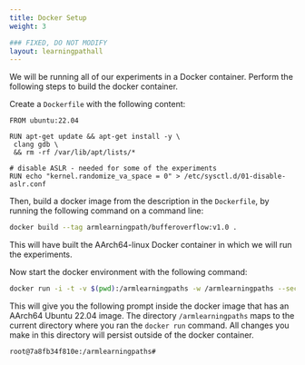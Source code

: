 ```yaml
---
title: Docker Setup
weight: 3

### FIXED, DO NOT MODIFY
layout: learningpathall
---
```


We will be running all of our experiments in a Docker container.
Perform the following steps to build the docker container.

Create a `Dockerfile` with the following content:

```
FROM ubuntu:22.04

RUN apt-get update && apt-get install -y \
 clang gdb \
 && rm -rf /var/lib/apt/lists/*

# disable ASLR - needed for some of the experiments
RUN echo "kernel.randomize_va_space = 0" > /etc/sysctl.d/01-disable-aslr.conf
```

Then, build a docker image from the description in the `Dockerfile`, by running
the following command on a command line:

```bash
docker build --tag armlearningpath/bufferoverflow:v1.0 .
```

This will have built the AArch64-linux Docker container in which we will run
the experiments.

Now start the docker environment with the following command:

```bash
docker run -i -t -v $(pwd):/armlearningpaths -w /armlearningpaths --security-opt seccomp=unconfined armlearningpath/bufferoverflow:v1.0
```

This will give you the following prompt inside the docker image that has an
AArch64 Ubuntu 22.04 image. The directory `/armlearningpaths` maps to the
current directory where you ran the `docker run` command. All changes you make
in this directory will persist outside of the docker container.

```bash
root@7a8fb34f810e:/armlearningpaths#
```